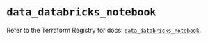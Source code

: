 # `data_databricks_notebook`

Refer to the Terraform Registry for docs: [`data_databricks_notebook`](https://registry.terraform.io/providers/databricks/databricks/1.86.0/docs/data-sources/notebook).

